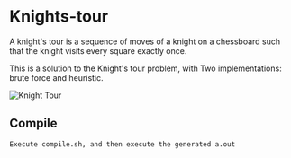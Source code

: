 # Knights-tour

A knight's tour is a sequence of moves of a knight on a chessboard such that the knight visits every square exactly once.

This is a solution to the Knight's tour problem, with Two implementations: brute force and heuristic.

![Knight Tour](https://upload.wikimedia.org/wikipedia/commons/d/da/Knight%27s_tour_anim_2.gif)

## Compile
```
Execute compile.sh, and then execute the generated a.out
```
